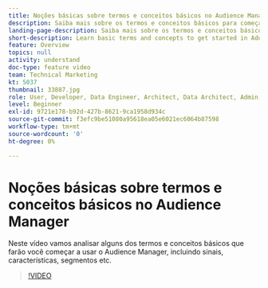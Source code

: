 ```yaml
---
title: Noções básicas sobre termos e conceitos básicos no Audience Manager
description: Saiba mais sobre os termos e conceitos básicos para começar a usar o Adobe Audience Manager, incluindo sinais, características, segmentos e muito mais, com este vídeo de suporte.
landing-page-description: Saiba mais sobre os termos e conceitos básicos para começar a usar o Adobe Audience Manager, incluindo sinais, características, segmentos e muito mais, com este vídeo de suporte.
short-description: Learn basic terms and concepts to get started in Adobe Audience Manager – including signals, traits, segments, and more, with this support video.
feature: Overview
topics: null
activity: understand
doc-type: feature video
team: Technical Marketing
kt: 5037
thumbnail: 33887.jpg
role: User, Developer, Data Engineer, Architect, Data Architect, Admin, Leader
level: Beginner
exl-id: 9721e178-b92d-427b-8621-9ca1958d934c
source-git-commit: f3efc9be51080a95618ea05e6021ec6064b87598
workflow-type: tm+mt
source-wordcount: '0'
ht-degree: 0%

---
```


# Noções básicas sobre termos e conceitos básicos no Audience Manager

Neste vídeo vamos analisar alguns dos termos e conceitos básicos que farão você começar a usar o Audience Manager, incluindo sinais, características, segmentos etc.

>[!VIDEO](https://video.tv.adobe.com/v/33887/?quality=12)
